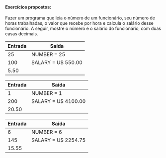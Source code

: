 #### Exercícios propostos:

Fazer um programa que leia o número de um funcionário, seu número de horas trabalhadas, o valor que recebe por
hora e calcula o salário desse funcionário. A seguir, mostre o número e o salário do funcionário, com duas casas
decimais.

| Entrada | Saída | 
|---------|-------|
|  25     |  NUMBER = 25 |
|  100     | SALARY = U$ 550.00 |
|  5.50     |

| Entrada | Saída | 
|---------|-------|
|  1     |  NUMBER = 1 |
|  200     | SALARY = U$ 4100.00 |
|  20.50     |

| Entrada | Saída | 
|---------|-------|
|  6     |  NUMBER = 6 |
|  145     | SALARY = U$ 2254.75 |
|  15.55     |






